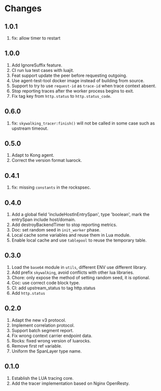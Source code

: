 # Changes

## 1.0.1

1. fix: allow timer to restart

## 1.0.0

1. Add IgnoreSuffix feature.
2. CI run lua test cases with luajit.
3. Feat support update the peer before requesting outgoing.
4. Use agent-test-tool docker image instead of building from source.
5. Support to try to use `request-id` as `trace-id` when trace context absent.
6. Stop reporting traces after the worker process begins to exit.
7. Fix tag key from `http.status` to `http.status_code`.

## 0.6.0

1. fix: `skywalking_tracer:finish()` will not be called in some case such as upstream timeout.

## 0.5.0

1. Adapt to Kong agent.
2. Correct the version format luarock.

## 0.4.1

1. fix: missing `constants` in the rockspsec.

## 0.4.0

1. Add a global field 'includeHostInEntrySpan', type 'boolean', mark the entrySpan include host/domain.
2. Add destroyBackendTimer to stop reporting metrics.
3. Doc: set random seed in `init_worker` phase.
4. Local cache some variables and reuse them in Lua module. 
5. Enable local cache and use `tablepool` to reuse the temporary table.

## 0.3.0

1. Load the `base64` module in `utils`, different ENV use different library.
2. Add prefix `skywalking`, avoid conflicts with other lua libraries.
3. Chore: only expose the method of setting random seed, it is optional.
4. Coc: use correct code block type.
5. CI: add upstream_status to tag http.status
6. Add `http.status`

## 0.2.0

1. Adapt the new v3 protocol.
2. Implement correlation protocol.
3. Support batch segment report.
4. Fix wrong context carrier endpoint data.
5. Rocks: fixed wrong version of luarocks.
6. Remove first ref variable.
7. Uniform the SpanLayer type name.

## 0.1.0

1. Establish the LUA tracing core.
2. Add the tracer implementation based on Nginx OpenResty.
